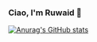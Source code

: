 ### Ciao, I'm Ruwaid 👋

[![Anurag's GitHub stats](https://github-readme-stats.vercel.app/api?username=thedeadkind&hide=contribs,prs&show_icons=true&theme=dracula)](https://github.com/anuraghazra/github-readme-stats)
